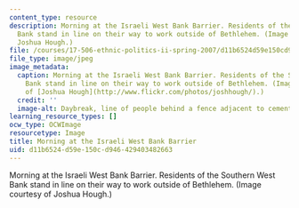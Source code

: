 ```yaml
---
content_type: resource
description: Morning at the Israeli West Bank Barrier. Residents of the Southern West
  Bank stand in line on their way to work outside of Bethlehem. (Image courtesy of
  Joshua Hough.)
file: /courses/17-506-ethnic-politics-ii-spring-2007/d11b6524d59e150cd946429403482663_17-506s07.jpg
file_type: image/jpeg
image_metadata:
  caption: Morning at the Israeli West Bank Barrier. Residents of the Southern West
    Bank stand in line on their way to work outside of Bethlehem. (Image courtesy
    of [Joshua Hough](http://www.flickr.com/photos/joshhough/).)
  credit: ''
  image-alt: Daybreak, line of people behind a fence adjacent to cement wall.
learning_resource_types: []
ocw_type: OCWImage
resourcetype: Image
title: Morning at the Israeli West Bank Barrier
uid: d11b6524-d59e-150c-d946-429403482663
---
```

Morning at the Israeli West Bank Barrier. Residents of the Southern West Bank stand in line on their way to work outside of Bethlehem. (Image courtesy of Joshua Hough.)

